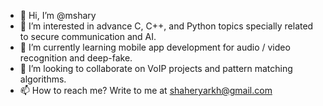- 👋 Hi, I’m @mshary
- 👀 I’m interested in advance C, C++, and Python topics specially related to secure communication and AI.
- 🌱 I’m currently learning mobile app development for audio / video recognition and deep-fake.
- 💞️ I’m looking to collaborate on VoIP projects and pattern matching algorithms.
- 📫 How to reach me? Write to me at shaheryarkh@gmail.com

<!---
mshary/mshary is a ✨ special ✨ repository because its `README.md` (this file) appears on your GitHub profile.
You can click the Preview link to take a look at your changes.
--->

